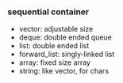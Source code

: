 ### sequential container
* vector: adjustable size
* deque: double ended queue
* list: double ended list
* forward_list: singly-linked list
* array: fixed size array
* string: like vector, for chars
